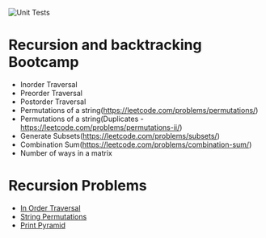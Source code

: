 ![Unit Tests](https://github.com/pavankoppineni/recursion_problems/workflows/.NET%20Core/badge.svg?branch=master)

# Recursion and backtracking Bootcamp

* Inorder Traversal
* Preorder Traversal
* Postorder Traversal
* Permutations of a string(https://leetcode.com/problems/permutations/)
* Permutations of a string(Duplicates - https://leetcode.com/problems/permutations-ii/)
* Generate Subsets(https://leetcode.com/problems/subsets/)
* Combination Sum(https://leetcode.com/problems/combination-sum/)
* Number of ways in a matrix

# Recursion Problems

* [In Order Traversal](./src/RecursionProblems/TreeTraversal)
* [String Permutations](./src/RecursionProblems/StringPermutations)
* [Print Pyramid](./src/RecursionProblems/PrintPyramid)
